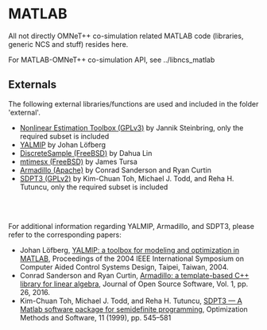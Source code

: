 # MATLAB

All not directly OMNeT++ co-simulation related MATLAB code (libraries, generic NCS and stuff) resides here.

For MATLAB-OMNeT++ co-simulation API, see ../libncs_matlab

## Externals
The following external libraries/functions are used and included in the folder 'external'.
* [Nonlinear Estimation Toolbox (GPLv3)](https://nonlinearestimation.bitbucket.io/) by Jannik Steinbring, only the required subset is included
* [YALMIP](https://yalmip.github.io/) by Johan Löfberg
* [DiscreteSample (FreeBSD)](https://de.mathworks.com/matlabcentral/fileexchange/21912-sampling-from-a-discrete-distribution) by Dahua Lin
* [mtimesx (FreeBSD)](https://de.mathworks.com/matlabcentral/fileexchange/25977-mtimesx-fast-matrix-multiply-with-multi-dimensional-support) by James Tursa
* [Armadillo (Apache)](http://arma.sourceforge.net/) by Conrad Sanderson and Ryan Curtin
* [SDPT3 (GPLv2)](https://blog.nus.edu.sg/mattohkc/softwares/sdpt3/) by Kim-Chuan Toh, Michael J. Todd, and Reha H. Tutuncu, only the required subset is included

<br>
<br>

For additional information regarding YALMIP, Armadillo, and SDPT3, please refer to the corresponding papers:
* Johan Löfberg, [YALMIP: a toolbox for modeling and optimization in MATLAB](https://doi.org/10.1109/CACSD.2004.1393890), Proceedings of the 2004 IEEE International Symposium on Computer Aided Control Systems Design, Taipei, Taiwan, 2004.
* Conrad Sanderson and Ryan Curtin, [Armadillo: a template-based C++ library for linear algebra](http://arma.sourceforge.net/armadillo_joss_2016.pdf), Journal of Open Source Software, Vol. 1, pp. 26, 2016.
* Kim-Chuan Toh, Michael J. Todd, and Reha H. Tutuncu, [SDPT3 — A Matlab software package for semidefinite programming](https://doi.org/10.1080/10556789908805762), Optimization Methods and Software, 11 (1999), pp. 545–581
